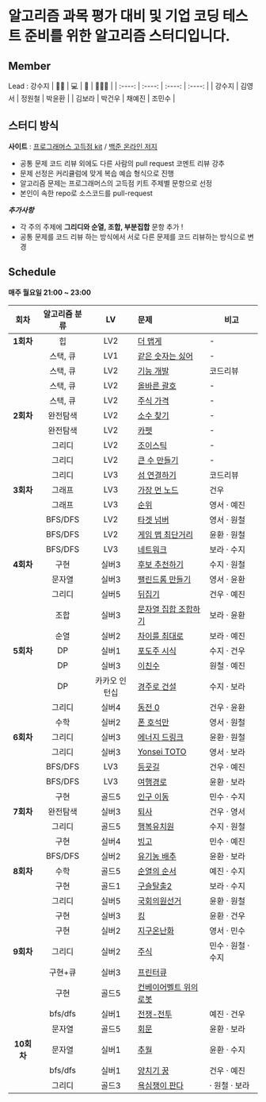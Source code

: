 # 알고리즘 과목 평가 대비 및 기업 코딩 테스트 준비를 위한 알고리즘 스터디입니다.

## Member

Lead : 강수지
| 🤸‍♂️ | 💻 | 📖 | 🤸🏻‍♀️ |
| :----: | :----: | :----: | :----: |
| 강수지 | 김영서 | 정원철 | 박윤환 |
| 김보라 | 박건우 | 채예진 | 조민수 |

## 스터디 방식

**사이트** : [프로그래머스 고득점 kit](https://school.programmers.co.kr/learn/challenges?tab=algorithm_practice_kit) /
[백준 온라인 저지](https://www.acmicpc.net/lectures)

-   공통 문제 코드 리뷰 외에도 다른 사람의 pull request 코멘트 리뷰 강추
-   문제 선정은 커리큘럼에 맞게 복습 예습 형식으로 진행
-   알고리즘 문제는 프로그래머스의 고득점 키트 주제별 문항으로 선정
-   본인이 속한 repo로 소스코드를 pull-request

***추가사항***
- 각 주의 주제에 **그리디와 순열, 조합, 부분집합** 문항 추가 !
- 공통 문제를 코드 리뷰 하는 방식에서 서로 다른 문제를 코드 리뷰하는 방식으로 변경

## Schedule

<b>매주 월요일 21:00 ~ 23:00</b>

| 회차  | 알고리즘 분류 | LV  | 문제                                                                                | 비고    |
| :---: | :-----------: | :-: | :---------------------------------------------------------------------------------- | -------- |
| **1회차** |      힙       | LV2 | [더 맵게](https://school.programmers.co.kr/learn/courses/30/lessons/42626)          | -        |
|  |   스택, 큐    | LV1 | [같은 숫자는 싫어](https://school.programmers.co.kr/learn/courses/30/lessons/12906) | -        |
|  |   스택, 큐    | LV2 | [기능 개발](https://school.programmers.co.kr/learn/courses/30/lessons/42586)        | 코드리뷰 |
|  |   스택, 큐    | LV2 | [올바른 괄호](https://school.programmers.co.kr/learn/courses/30/lessons/12909)      | -        |
|  |   스택, 큐    | LV2 | [주식 가격](https://school.programmers.co.kr/learn/courses/30/lessons/42584)        | -        |
| **2회차** |   완전탐색    | LV2 | [소수 찾기](https://school.programmers.co.kr/learn/courses/30/lessons/42839)        | -        |
|  |   완전탐색    | LV2 | [카펫](https://school.programmers.co.kr/learn/courses/30/lessons/42842)             | -        |
|  |   그리디    | LV2 | [조이스틱](https://school.programmers.co.kr/learn/courses/30/lessons/42860)         | -        |
|  |   그리디    | LV2 | [큰 수 만들기](https://school.programmers.co.kr/learn/courses/30/lessons/42883)     | -        |
|  |   그리디    | LV3 | [섬 연결하기](https://school.programmers.co.kr/learn/courses/30/lessons/42861)      | 코드리뷰 |
| **3회차** |   그래프    | LV3 | [가장 먼 노드](https://school.programmers.co.kr/learn/courses/30/lessons/49189)        | 건우        |
|  |   그래프    | LV3 | [순위](https://school.programmers.co.kr/learn/courses/30/lessons/49191)             | 영서 · 예진        |
|  |   BFS/DFS    | LV2 | [타겟 넘버](https://school.programmers.co.kr/learn/courses/30/lessons/43165)         | 영서 · 원철        |
|  |   BFS/DFS    | LV2 | [게임 맵 최단거리](https://school.programmers.co.kr/learn/courses/30/lessons/1844)     | 윤환 · 원철    |
|  |   BFS/DFS    | LV3 | [네트워크](https://school.programmers.co.kr/learn/courses/30/lessons/43162)      | 보라 · 수지 |
| **4회차** | 구현 | 실버3 | [후보 추천하기](https://www.acmicpc.net/problem/1713) | 수지 · 원철 |
| | 문자열 | 실버3 | [팰린드롬 만들기](https://www.acmicpc.net/problem/1213) | 영서 · 윤환 |
| | 그리디 | 실버5 | [뒤집기](https://www.acmicpc.net/problem/1439) | 건우 · 예진 |
| | 조합 | 실버3 | [문자열 집합 조합하기](https://www.acmicpc.net/problem/25328) | 보라 · 윤환 |
| | 순열 | 실버2 | [차이를 최대로](https://www.acmicpc.net/problem/10819) | 보라 · 예진 |
| **5회차**| DP | 실버1 | [포도주 시식](https://www.acmicpc.net/problem/2156) |수지 · 건우|
| | DP | 실버3 | [이친수](https://www.acmicpc.net/problem/2193) | 원철  · 예진|
| | DP | 카카오 인턴십 | [경주로 건설](https://school.programmers.co.kr/learn/courses/30/lessons/67259) | 수지  · 보라 |
| | 그리디 | 실버4 | [동전 0](https://www.acmicpc.net/problem/11047) |건우  ·  윤환|
| | 수학 | 실버2 | [폰 호석만](https://www.acmicpc.net/problem/21275) | 영서  · 원철 |
| **6회차** | 그리디 | 실버3 | [에너지 드링크](https://www.acmicpc.net/problem/20115) | 윤환  · 원철 |
| | 그리디 | 실버3 | [Yonsei TOTO](https://www.acmicpc.net/problem/12018) | 영서  · 보라 |
| | BFS/DFS | LV3 | [등굣길](https://school.programmers.co.kr/learn/courses/30/lessons/42898) | 건우  · 예진 |
| | BFS/DFS | LV3 | [여행경로](https://school.programmers.co.kr/learn/courses/30/lessons/43164) | 윤환  · 보라 |
| | 구현 | 골드5 | [인구 이동](https://www.acmicpc.net/problem/16234) | 민수  · 수지|
| **7회차** | 완전탐색 | 실버3 | [퇴사](https://www.acmicpc.net/problem/14501) | 건우  · 영서 |
| | 그리디 | 골드5 | [행복유치원](https://www.acmicpc.net/problem/13164) |  수지  · 원철  |
| | 구현 | 실버4 | [빙고](https://www.acmicpc.net/problem/2578) |  민수  · 예진  |
| | BFS/DFS | 실버2 | [유기농 배추](https://www.acmicpc.net/problem/1012) |  윤환  · 보라  |
| **8회차** | 수학 | 골드5 | [순열의 순서](https://www.acmicpc.net/problem/1722) | 예진  · 수지 | 
| | 구현 | 골드1 | [구슬탈출2](https://www.acmicpc.net/problem/13460) | 보라  · 수지 | 
| | 그리디 | 실버5 | [국회의원선거](https://www.acmicpc.net/problem/1417) | 윤환  · 원철 | 
| | 구현 | 실버3 | [킹](https://www.acmicpc.net/problem/1063) | 윤환 · 건우 |
| | 구현 | 실버2 | [지구온난화](https://www.acmicpc.net/problem/5212) | 영서  · 민수 |
| **9회차** | 그리디 | 실버2 | [주식](https://www.acmicpc.net/problem/11501) | 민수 · 원철 · 수지 |
| | 구현+큐 | 실버3 | [프린터큐](https://www.acmicpc.net/problem/1966) | |
| | 구현 | 골드5 | [컨베이어벨트 위의 로봇](https://www.acmicpc.net/problem/20055) |  |
| | bfs/dfs | 실버1 | [전쟁-전투](https://www.acmicpc.net/problem/1303) | 예진 · 건우 |
| | 문자열 | 골드5 | [회문](https://www.acmicpc.net/problem/17609) | 윤환 · 보라 |
|**10회차**|문자열|실버1|[추월](https://www.acmicpc.net/problem/2002)| 윤환 · 수지 |
| |bfs/dfs|실버1|[양치기 꿍](https://www.acmicpc.net/problem/3187)| 건우 · 예진 |
| |그리디|골드3|[욕심쟁이 판다](https://www.acmicpc.net/problem/1937)|   · 원철 · 보라  |
